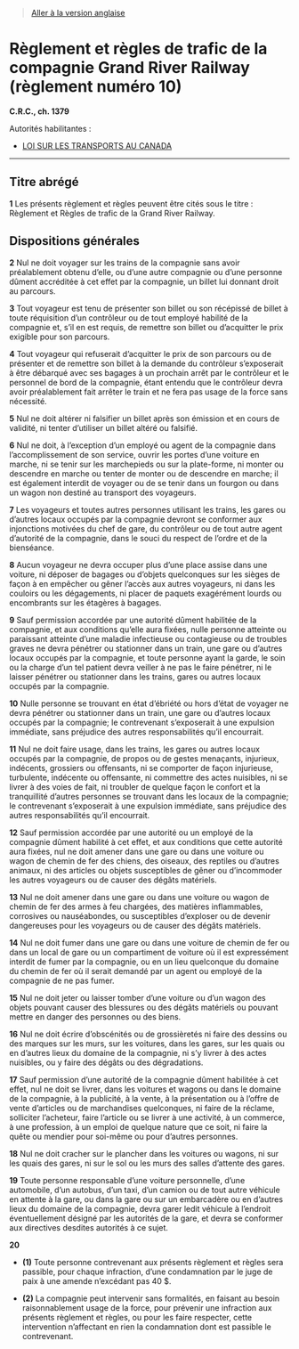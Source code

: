 > [Aller à la version anglaise](/en/Regulations/Consolidated%20Regulations%20of%20Canada/1301-1400/C.R.C.,%20c.%201379.md)

# Règlement et règles de trafic de la compagnie Grand River Railway (règlement numéro 10)

**C.R.C., ch. 1379**

Autorités habilitantes : 
- [LOI SUR LES TRANSPORTS AU CANADA](/fr/Lois/Lois%20du%20Canada/1996/ch.%2010.md)

----------



## Titre abrégé


**1** Les présents règlement et règles peuvent être cités sous le titre : Règlement et Règles de trafic de la Grand River Railway.




## Dispositions générales


**2** Nul ne doit voyager sur les trains de la compagnie sans avoir préalablement obtenu d’elle, ou d’une autre compagnie ou d’une personne dûment accréditée à cet effet par la compagnie, un billet lui donnant droit au parcours.



**3** Tout voyageur est tenu de présenter son billet ou son récépissé de billet à toute réquisition d’un contrôleur ou de tout employé habilité de la compagnie et, s’il en est requis, de remettre son billet ou d’acquitter le prix exigible pour son parcours.



**4** Tout voyageur qui refuserait d’acquitter le prix de son parcours ou de présenter et de remettre son billet à la demande du contrôleur s’exposerait à être débarqué avec ses bagages à un prochain arrêt par le contrôleur et le personnel de bord de la compagnie, étant entendu que le contrôleur devra avoir préalablement fait arrêter le train et ne fera pas usage de la force sans nécessité.



**5** Nul ne doit altérer ni falsifier un billet après son émission et en cours de validité, ni tenter d’utiliser un billet altéré ou falsifié.



**6** Nul ne doit, à l’exception d’un employé ou agent de la compagnie dans l’accomplissement de son service, ouvrir les portes d’une voiture en marche, ni se tenir sur les marchepieds ou sur la plate-forme, ni monter ou descendre en marche ou tenter de monter ou de descendre en marche; il est également interdit de voyager ou de se tenir dans un fourgon ou dans un wagon non destiné au transport des voyageurs.



**7** Les voyageurs et toutes autres personnes utilisant les trains, les gares ou d’autres locaux occupés par la compagnie devront se conformer aux injonctions motivées du chef de gare, du contrôleur ou de tout autre agent d’autorité de la compagnie, dans le souci du respect de l’ordre et de la bienséance.



**8** Aucun voyageur ne devra occuper plus d’une place assise dans une voiture, ni déposer de bagages ou d’objets quelconques sur les sièges de façon à en empêcher ou gêner l’accès aux autres voyageurs, ni dans les couloirs ou les dégagements, ni placer de paquets exagérément lourds ou encombrants sur les étagères à bagages.



**9** Sauf permission accordée par une autorité dûment habilitée de la compagnie, et aux conditions qu’elle aura fixées, nulle personne atteinte ou paraissant atteinte d’une maladie infectieuse ou contagieuse ou de troubles graves ne devra pénétrer ou stationner dans un train, une gare ou d’autres locaux occupés par la compagnie, et toute personne ayant la garde, le soin ou la charge d’un tel patient devra veiller à ne pas le faire pénétrer, ni le laisser pénétrer ou stationner dans les trains, gares ou autres locaux occupés par la compagnie.



**10** Nulle personne se trouvant en état d’ébriété ou hors d’état de voyager ne devra pénétrer ou stationner dans un train, une gare ou d’autres locaux occupés par la compagnie; le contrevenant s’exposerait à une expulsion immédiate, sans préjudice des autres responsabilités qu’il encourrait.



**11** Nul ne doit faire usage, dans les trains, les gares ou autres locaux occupés par la compagnie, de propos ou de gestes menaçants, injurieux, indécents, grossiers ou offensants, ni se comporter de façon injurieuse, turbulente, indécente ou offensante, ni commettre des actes nuisibles, ni se livrer à des voies de fait, ni troubler de quelque façon le confort et la tranquillité d’autres personnes se trouvant dans les locaux de la compagnie; le contrevenant s’exposerait à une expulsion immédiate, sans préjudice des autres responsabilités qu’il encourrait.



**12** Sauf permission accordée par une autorité ou un employé de la compagnie dûment habilité à cet effet, et aux conditions que cette autorité aura fixées, nul ne doit amener dans une gare ou dans une voiture ou wagon de chemin de fer des chiens, des oiseaux, des reptiles ou d’autres animaux, ni des articles ou objets susceptibles de gêner ou d’incommoder les autres voyageurs ou de causer des dégâts matériels.



**13** Nul ne doit amener dans une gare ou dans une voiture ou wagon de chemin de fer des armes à feu chargées, des matières inflammables, corrosives ou nauséabondes, ou susceptibles d’exploser ou de devenir dangereuses pour les voyageurs ou de causer des dégâts matériels.



**14** Nul ne doit fumer dans une gare ou dans une voiture de chemin de fer ou dans un local de gare ou un compartiment de voiture où il est expressément interdit de fumer par la compagnie, ou en un lieu quelconque du domaine du chemin de fer où il serait demandé par un agent ou employé de la compagnie de ne pas fumer.



**15** Nul ne doit jeter ou laisser tomber d’une voiture ou d’un wagon des objets pouvant causer des blessures ou des dégâts matériels ou pouvant mettre en danger des personnes ou des biens.



**16** Nul ne doit écrire d’obscénités ou de grossièretés ni faire des dessins ou des marques sur les murs, sur les voitures, dans les gares, sur les quais ou en d’autres lieux du domaine de la compagnie, ni s’y livrer à des actes nuisibles, ou y faire des dégâts ou des dégradations.



**17** Sauf permission d’une autorité de la compagnie dûment habilitée à cet effet, nul ne doit se livrer, dans les voitures et wagons ou dans le domaine de la compagnie, à la publicité, à la vente, à la présentation ou à l’offre de vente d’articles ou de marchandises quelconques, ni faire de la réclame, solliciter l’acheteur, faire l’article ou se livrer à une activité, à un commerce, à une profession, à un emploi de quelque nature que ce soit, ni faire la quête ou mendier pour soi-même ou pour d’autres personnes.



**18** Nul ne doit cracher sur le plancher dans les voitures ou wagons, ni sur les quais des gares, ni sur le sol ou les murs des salles d’attente des gares.



**19** Toute personne responsable d’une voiture personnelle, d’une automobile, d’un autobus, d’un taxi, d’un camion ou de tout autre véhicule en attente à la gare, ou dans la gare ou sur un embarcadère ou en d’autres lieux du domaine de la compagnie, devra garer ledit véhicule à l’endroit éventuellement désigné par les autorités de la gare, et devra se conformer aux directives desdites autorités à ce sujet.



**20** 

- **(1)** Toute personne contrevenant aux présents règlement et règles sera passible, pour chaque infraction, d’une condamnation par le juge de paix à une amende n’excédant pas 40 $.

- **(2)** La compagnie peut intervenir sans formalités, en faisant au besoin raisonnablement usage de la force, pour prévenir une infraction aux présents règlement et règles, ou pour les faire respecter, cette intervention n’affectant en rien la condamnation dont est passible le contrevenant.



